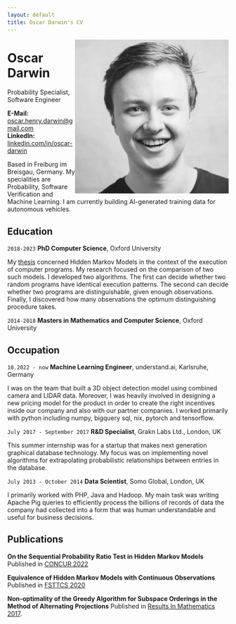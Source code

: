 ```yaml
---
layout: default
title: Oscar Darwin's CV
---
```


<img align="right" src="docs/assets/profile.jpg" width="350px" />

# Oscar Darwin

Probability Specialist, Software Engineer

__E-Mail:__ [oscar.henry.darwin@gmail.com](mailto:eralp@eralpkaraduman.com)  
__LinkedIn:__ [linkedin.com/in/oscar-darwin](https://www.linkedin.com/in/oscar-darwin-44189076/)

Based in Freiburg im Breisgau, Germany. My specialities are Probability, Software Verification and Machine Learning. I am currently building AI-generated training data for autonomous vehicles. 

## Education

`2018-2023` __PhD Computer Science__, Oxford University

My [thesis](https://ora.ox.ac.uk/objects/uuid:b77662da-2fed-4e1b-8a9f-58612f29c692) concerned Hidden Markov Models in the context of the execution of computer programs. My research focused on the comparison of two such models. I developed two algorithms. The first can decide whether two random programs have identical execution patterns. The second can decide whether two programs are distinguishable, given enough observations. Finally, I discovered how many observations the optimum distinguishing procedure takes.

`2014-2018` __Masters in Mathematics and Computer Science__, Oxford University

## Occupation

`10.2022 - now` __Machine Learning Engineer__, understand.ai, Karlsruhe, Germany    

I was on the team that built a 3D object detection model using combined camera and LIDAR data. Moreover, I was heavily involved in designing a new pricing model for the product in order to create the right incentives inside our company and also with our partner companies. I worked primarily with python including numpy, bigquery sql, nix, pytorch and tensorflow.

`July 2017 - September 2017` __R&D Specialist__, Grakn Labs Ltd., London, UK  
  
This summer internship was for a startup that makes next generation graphical database technology. My focus was on implementing novel algorithms for extrapolating probabilistic relationships between entries in the database.

`July 2013 - October 2014` __Data Scientist__, Somo Global, London, UK

I primarily worked with PHP, Java and Hadoop. My main task was writing Apache Pig queries to efficiently process the billions of records of data the company had collected into a form that was human understandable and useful for business decisions.

## Publications

__On the Sequential Probability Ratio Test in Hidden Markov Models__  
Published in [CONCUR 2022](https://doi.org/10.4230/LIPIcs.CONCUR.2022.9)

__Equivalence of Hidden Markov Models with Continuous Observations__  
Published in [FSTTCS 2020](https://doi.org/10.4230/LIPIcs.FSTTCS.2020.43)

__Non-optimality of the Greedy Algorithm for Subspace Orderings in the Method of Alternating Projections__   Published in [Results In Mathematics 2017](https://doi.org/10.1007/s00025-017-0721-5).

